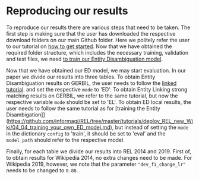 # Reproducing our results
To reproduce our results there are various steps that need to be taken. The first step is making sure that the user
has downloaded the respective download folders on our main Github folder. Here we politely refer the user to our tutorial on 
[how to get started](https://github.com/informagi/REL/tree/master/tutorials/01_How_to_get_started.md). Now that we have obtained
the required folder structure, which includes the necessary training, validation and test files, we need [to train our Entity Disambiguation model](https://github.com/informagi/REL/tree/master/tutorials/deploy_REL_new_Wiki/04_04_training_your_own_ED_model.md). 

Now that we have obtained our ED model, we may start evaluation. In our paper we divide our results into three tables. To obtain Entity Disambiguation results on GERBIL, the user needs to follow the [linked tutorial](https://github.com/informagi/REL/tree/master/tutorials/03_Evaluate_Gerbil.md). and
set the respective `mode` to 'ED'. To obtain Entity Linking strong matching results on GERBIL, we refer to the same tutorial, but now the respective variable `mode` should be
set to 'EL'. To obtain ED local results, the user needs to follow the same tutorial as for [training the Entity Disambigation]](https://github.com/informagi/REL/tree/master/tutorials/deploy_REL_new_Wiki/04_04_training_your_own_ED_model.md), but
instead of setting the `mode` in the dictionary `config` to 'train', it should be set to 'eval' and the `model_path` should refer to the respective model.
 
Finally, for each table we divide our results into REL 2014 and 2019. First of, to obtain results
for Wikipedia 2014, no extra changes need to be made. For Wikipedia 2019, however, we note that the parameter `"dev_f1_change_lr"` needs to
 be changed to `0.88`.